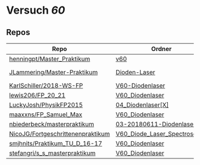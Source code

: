 # Versuch *60*

## Repos

|                                     Repo                                     |                                                               Ordner                                                                |                                                                                                                                                           PDFs                                                                                                                                                            |
|------------------------------------------------------------------------------|-------------------------------------------------------------------------------------------------------------------------------------|---------------------------------------------------------------------------------------------------------------------------------------------------------------------------------------------------------------------------------------------------------------------------------------------------------------------------|
|[henningpt/Master_Praktikum](../repo/henningpt/Master_Praktikum)              |[v60](https://github.com/henningpt/Master_Praktikum/tree/master/v60)                                                                 |–                                                                                                                                                                                                                                                                                                                          |
|[JLammering/Master-Praktikum](../repo/JLammering/Master-Praktikum)            |[Dioden-Laser](https://github.com/JLammering/Master-Praktikum/tree/master/Dioden-Laser)                                              |[Altprotokoll.pdf](https://docs.google.com/viewer?url=https://raw.githubusercontent.com/JLammering/Master-Praktikum/master/Dioden-Laser/Altprotokoll.pdf)<br/>[V60_kommentare.pdf](https://docs.google.com/viewer?url=https://raw.githubusercontent.com/JLammering/Master-Praktikum/master/Dioden-Laser/V60_kommentare.pdf)|
|[KarlSchiller/2018-WS-FP](../repo/KarlSchiller/2018-WS-FP)                    |[V60-Diodenlaser](https://github.com/KarlSchiller/2018-WS-FP/tree/master/V60-Diodenlaser)                                            |–                                                                                                                                                                                                                                                                                                                          |
|[lewis206/FP_20_21](../repo/lewis206/FP_20_21)                                |[V60_Diodenlaser](https://github.com/lewis206/FP_20_21/tree/master/V60_Diodenlaser)                                                  |–                                                                                                                                                                                                                                                                                                                          |
|[LuckyJosh/PhysikFP2015](../repo/LuckyJosh/PhysikFP2015)                      |[04_Diodenlaser[X]](https://github.com/LuckyJosh/PhysikFP2015/tree/master/04_Diodenlaser%5BX%5D)                                     |–                                                                                                                                                                                                                                                                                                                          |
|[maaxxns/FP_Samuel_Max](../repo/maaxxns/FP_Samuel_Max)                        |[V60_Diodenlaser](https://github.com/maaxxns/FP_Samuel_Max/tree/main/V60_Diodenlaser)                                                |–                                                                                                                                                                                                                                                                                                                          |
|[nbiederbeck/masterpraktikum](../repo/nbiederbeck/masterpraktikum)            |[03-20180611-Diodenlaser](https://github.com/nbiederbeck/masterpraktikum/tree/master/03-20180611-Diodenlaser)                        |–                                                                                                                                                                                                                                                                                                                          |
|[NicoJG/Fortgeschrittenenpraktikum](../repo/NicoJG/Fortgeschrittenenpraktikum)|[V60_Diode_Laser_Spectroscopy](https://github.com/NicoJG/Fortgeschrittenenpraktikum/tree/master/V60_Diode_Laser_Spectroscopy)        |[V60_Abgabe.pdf](https://docs.google.com/viewer?url=https://raw.githubusercontent.com/NicoJG/Fortgeschrittenenpraktikum/master/V60_Diode_Laser_Spectroscopy/V60_Abgabe.pdf)                                                                                                                                                |
|[smjhnits/Praktikum_TU_D_16-17](../repo/smjhnits/Praktikum_TU_D_16-17)        |[V60_Diodenlaser](https://github.com/smjhnits/Praktikum_TU_D_16-17/tree/master/Fortgeschrittenenpraktikum/Protokolle/V60_Diodenlaser)|–                                                                                                                                                                                                                                                                                                                          |
|[stefangri/s_s_masterpraktikum](../repo/stefangri/s_s_masterpraktikum)        |[V60_Diodenlaser](https://github.com/stefangri/s_s_masterpraktikum/tree/master/V60_Diodenlaser)                                      |–                                                                                                                                                                                                                                                                                                                          |
